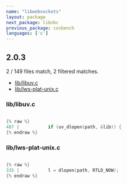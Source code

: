 ```yaml
---
name: "libwebsockets"
layout: package
next_package: libnbc
previous_package: cosbench
languages: ['c']
---
```

## 2.0.3
2 / 149 files match, 2 filtered matches.

 - [lib/libuv.c](#liblibuvc)
 - [lib/lws-plat-unix.c](#liblws-plat-unixc)

### lib/libuv.c

```c

{% raw %}
487 | 			if (uv_dlopen(path, &lib)) {
{% endraw %}

```
### lib/lws-plat-unix.c

```c

{% raw %}
335 | 			l = dlopen(path, RTLD_NOW);
{% endraw %}

```